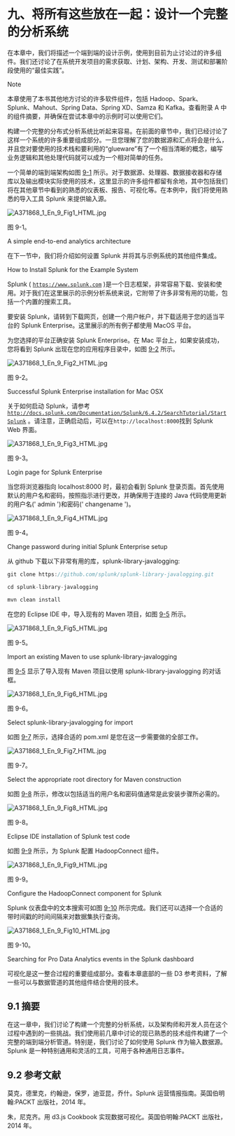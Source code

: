 # 九、将所有这些放在一起：设计一个完整的分析系统

在本章中，我们将描述一个端到端的设计示例，使用到目前为止讨论过的许多组件。我们还讨论了在系统开发项目的需求获取、计划、架构、开发、测试和部署阶段使用的“最佳实践”。

Note

本章使用了本书其他地方讨论的许多软件组件，包括 Hadoop、Spark、Splunk、Mahout、Spring Data、Spring XD、Samza 和 Kafka。查看附录 A 中的组件摘要，并确保在尝试本章中的示例时可以使用它们。

构建一个完整的分布式分析系统比听起来容易。在前面的章节中，我们已经讨论了这样一个系统的许多重要组成部分。一旦您理解了您的数据源和汇点将会是什么，并且您对要使用的技术栈和要利用的“glueware”有了一个相当清晰的概念，编写业务逻辑和其他处理代码就可以成为一个相对简单的任务。

一个简单的端到端架构如图 [9-1](#Fig1) 所示。对于数据源、处理器、数据接收器和存储库以及输出模块实际使用的技术，这里显示的许多组件都留有余地，其中包括我们将在其他章节中看到的熟悉的仪表板、报告、可视化等。在本例中，我们将使用熟悉的导入工具 Splunk 来提供输入源。

![A371868_1_En_9_Fig1_HTML.jpg](img/A371868_1_En_9_Fig1_HTML.jpg)

图 9-1。

A simple end-to-end analytics architecture

在下一节中，我们将介绍如何设置 Splunk 并将其与示例系统的其他组件集成。

How to Install Splunk for the Example System

Splunk ( [`https://www.splunk.com`](https://www.splunk.com) )是一个日志框架，非常容易下载、安装和使用。对于我们在这里展示的示例分析系统来说，它附带了许多非常有用的功能，包括一个内置的搜索工具。

要安装 Splunk，请转到下载网页，创建一个用户帐户，并下载适用于您的适当平台的 Splunk Enterprise。这里展示的所有例子都使用 MacOS 平台。

为您选择的平台正确安装 Splunk Enterprise。在 Mac 平台上，如果安装成功，您将看到 Splunk 出现在您的应用程序目录中，如图 [9-2](#Fig2) 所示。

![A371868_1_En_9_Fig2_HTML.jpg](img/A371868_1_En_9_Fig2_HTML.jpg)

图 9-2。

Successful Splunk Enterprise installation for Mac OSX

关于如何启动 Splunk，请参考 [`http://docs.splunk.com/Documentation/Splunk/6.4.2/SearchTutorial/StartSplunk`](http://docs.splunk.com/Documentation/Splunk/6.4.2/SearchTutorial/StartSplunk) 。请注意，正确启动后，可以在`http://localhost:8000`找到 Splunk Web 界面。

![A371868_1_En_9_Fig3_HTML.jpg](img/A371868_1_En_9_Fig3_HTML.jpg)

图 9-3。

Login page for Splunk Enterprise

当您将浏览器指向 localhost:8000 时，最初会看到 Splunk 登录页面。首先使用默认的用户名和密码，按照指示进行更改，并确保用于连接的 Java 代码使用更新的用户名(' admin ')和密码(' changename ')。

![A371868_1_En_9_Fig4_HTML.jpg](img/A371868_1_En_9_Fig4_HTML.jpg)

图 9-4。

Change password during initial Splunk Enterprise setup

从 github 下载以下非常有用的库，splunk-library-javalogging:

```scala
git clone https://github.com/splunk/splunk-library-javalogging.git

cd splunk-library-javalogging

mvn clean install

```

在您的 Eclipse IDE 中，导入现有的 Maven 项目，如图 [9-5](#Fig5) 所示。

![A371868_1_En_9_Fig5_HTML.jpg](img/A371868_1_En_9_Fig5_HTML.jpg)

图 9-5。

Import an existing Maven to use splunk-library-javalogging

图 [9-5](#Fig5) 显示了导入现有 Maven 项目以使用 splunk-library-javalogging 的对话框。

![A371868_1_En_9_Fig6_HTML.jpg](img/A371868_1_En_9_Fig6_HTML.jpg)

图 9-6。

Select splunk-library-javalogging for import

如图 [9-7](#Fig7) 所示，选择合适的 pom.xml 是您在这一步需要做的全部工作。

![A371868_1_En_9_Fig7_HTML.jpg](img/A371868_1_En_9_Fig7_HTML.jpg)

图 9-7。

Select the appropriate root directory for Maven construction

如图 [9-8](#Fig8) 所示，修改以包括适当的用户名和密码值通常是此安装步骤所必需的。

![A371868_1_En_9_Fig8_HTML.jpg](img/A371868_1_En_9_Fig8_HTML.jpg)

图 9-8。

Eclipse IDE installation of Splunk test code

如图 [9-9](#Fig9) 所示，为 Splunk 配置 HadoopConnect 组件。

![A371868_1_En_9_Fig9_HTML.jpg](img/A371868_1_En_9_Fig9_HTML.jpg)

图 9-9。

Configure the HadoopConnect component for Splunk

Splunk 仪表盘中的文本搜索可如图 [9-10](#Fig10) 所示完成。我们还可以选择一个合适的带时间戳的时间间隔来对数据集执行查询。

![A371868_1_En_9_Fig10_HTML.jpg](img/A371868_1_En_9_Fig10_HTML.jpg)

图 9-10。

Searching for Pro Data Analytics events in the Splunk dashboard

可视化是这一整合过程的重要组成部分。查看本章底部的一些 D3 参考资料，了解一些可以与数据管道的其他组件结合使用的技术。

## 9.1 摘要

在这一章中，我们讨论了构建一个完整的分析系统，以及架构师和开发人员在这个过程中遇到的一些挑战。我们使用前几章中讨论的现已熟悉的技术组件构建了一个完整的端到端分析管道。特别是，我们讨论了如何使用 Splunk 作为输入数据源。Splunk 是一种特别通用和灵活的工具，可用于各种通用日志事件。

## 9.2 参考文献

莫克，德里克，约翰逊，保罗，迪亚昆，乔什。Splunk 运营情报指南。英国伯明翰:PACKT 出版社，2014 年。

朱，尼克齐。用 d3.js Cookbook 实现数据可视化。英国伯明翰:PACKT 出版社，2014 年。